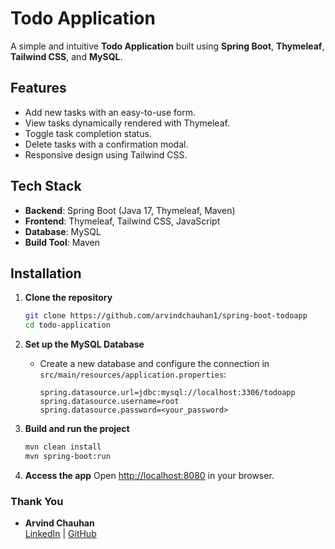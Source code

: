 # Todo Application

A simple and intuitive **Todo Application** built using **Spring Boot**, **Thymeleaf**, **Tailwind CSS**, and **MySQL**.

## Features
- Add new tasks with an easy-to-use form.
- View tasks dynamically rendered with Thymeleaf.
- Toggle task completion status.
- Delete tasks with a confirmation modal.
- Responsive design using Tailwind CSS.

## Tech Stack
- **Backend**: Spring Boot (Java 17, Thymeleaf, Maven)
- **Frontend**: Thymeleaf, Tailwind CSS, JavaScript
- **Database**: MySQL
- **Build Tool**: Maven

## Installation
1. **Clone the repository**
   ```bash
   git clone https://github.com/arvindchauhan1/spring-boot-todoapp
   cd todo-application
   ```

2. **Set up the MySQL Database**
   - Create a new database and configure the connection in `src/main/resources/application.properties`:
     ```properties
     spring.datasource.url=jdbc:mysql://localhost:3306/todoapp
     spring.datasource.username=root
     spring.datasource.password=<your_password>
     ```

3. **Build and run the project**
   ```bash
   mvn clean install
   mvn spring-boot:run
   ```

4. **Access the app**
   Open [http://localhost:8080](http://localhost:8080) in your browser.

### Thank You
- **Arvind Chauhan**  
  [LinkedIn](https://linkedin.com/in/arvindchauhan1) | [GitHub](https://github.com/arvindchauhan1)